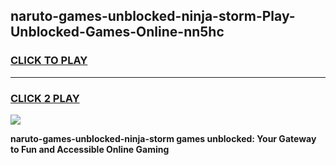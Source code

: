 
## naruto-games-unblocked-ninja-storm-Play-Unblocked-Games-Online-nn5hc
<h3>
<a href="https://premium76.site?title=naruto-games-unblocked-ninja-storm&ref=24A">CLICK TO PLAY</a></h3>
<hr>

<h3>
<a href="https://premium76.site?title=naruto-games-unblocked-ninja-storm&ref=24A">CLICK 2 PLAY</a>
  
</h3>

<a href="https://premium76.site?title=naruto-games-unblocked-ninja-storm&ref=24A"><img src="https://clearcache.store/games.png"></a>


**naruto-games-unblocked-ninja-storm games unblocked: Your Gateway to Fun and Accessible Online Gaming**
